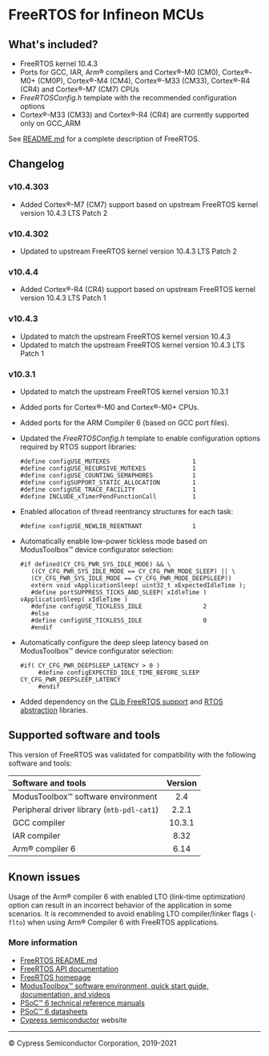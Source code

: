 # FreeRTOS for Infineon MCUs

## What's included?

- FreeRTOS kernel 10.4.3
- Ports for GCC, IAR, Arm&reg; compilers and Cortex&reg;-M0 (CM0), Cortex&reg;-M0+ (CM0P), Cortex&reg;-M4 (CM4), Cortex&reg;-M33 (CM33), Cortex&reg;-R4 (CR4) and Cortex&reg;-M7 (CM7) CPUs
- *FreeRTOSConfig.h* template with the recommended configuration options
- Cortex&reg;-M33 (CM33) and Cortex&reg;-R4 (CR4) are currently supported only on GCC_ARM

See [README.md](./README.md) for a complete description of FreeRTOS.


## Changelog

### v10.4.303

- Added Cortex&reg;-M7 (CM7) support based on upstream FreeRTOS kernel version 10.4.3 LTS Patch 2

### v10.4.302

- Updated to upstream FreeRTOS kernel version 10.4.3 LTS Patch 2

### v10.4.4

- Added Cortex&reg;-R4 (CR4) support based on upstream FreeRTOS kernel version 10.4.3 LTS Patch 1

### v10.4.3

- Updated to match the upstream FreeRTOS kernel version 10.4.3
- Updated to match the upstream FreeRTOS kernel version 10.4.3 LTS Patch 1

### v10.3.1

- Updated to match the upstream FreeRTOS kernel version 10.3.1
- Added ports for Cortex&reg;-M0 and Cortex&reg;-M0+ CPUs.
- Added ports for the ARM Compiler 6 (based on GCC port files).
- Updated the *FreeRTOSConfig.h* template to enable configuration options required by RTOS support libraries:

   ```
   #define configUSE_MUTEXES                       1
   #define configUSE_RECURSIVE_MUTEXES             1
   #define configUSE_COUNTING_SEMAPHORES           1
   #define configSUPPORT_STATIC_ALLOCATION         1
   #define configUSE_TRACE_FACILITY                1
   #define INCLUDE_xTimerPendFunctionCall          1
   ```

- Enabled allocation of thread reentrancy structures for each task:

   ```
   #define configUSE_NEWLIB_REENTRANT              1
   ```

- Automatically enable low-power tickless mode based on ModusToolbox&trade; device configurator selection:

   ```
   #if defined(CY_CFG_PWR_SYS_IDLE_MODE) && \
      ((CY_CFG_PWR_SYS_IDLE_MODE == CY_CFG_PWR_MODE_SLEEP) || \
      (CY_CFG_PWR_SYS_IDLE_MODE == CY_CFG_PWR_MODE_DEEPSLEEP))
      extern void vApplicationSleep( uint32_t xExpectedIdleTime );
      #define portSUPPRESS_TICKS_AND_SLEEP( xIdleTime ) vApplicationSleep( xIdleTime )
      #define configUSE_TICKLESS_IDLE                 2
      #else
      #define configUSE_TICKLESS_IDLE                 0
      #endif
   ```

- Automatically configure the deep sleep latency based on ModusToolbox&trade; device configurator selection:

   ```
   #if( CY_CFG_PWR_DEEPSLEEP_LATENCY > 0 )
        #define configEXPECTED_IDLE_TIME_BEFORE_SLEEP   CY_CFG_PWR_DEEPSLEEP_LATENCY
        #endif
   ```

- Added dependency on the [CLib FreeRTOS support](https://github.com/Infineon/clib-support) and [RTOS abstraction](https://github.com/Infineon/abstraction-rtos) libraries.


## Supported software and tools

This version of FreeRTOS was validated for compatibility with the following software and tools:

| Software and tools                                      | Version |
| :---                                                    | :----:  |
| ModusToolbox&trade; software environment                       | 2.4     |
| Peripheral driver library (`mtb-pdl-cat1`)                | 2.2.1   |
| GCC compiler                                            | 10.3.1  |
| IAR compiler                                            | 8.32    |
| Arm&reg; compiler 6                                          | 6.14    |


## Known issues

Usage of the Arm&reg; compiler 6 with enabled LTO (link-time optimization) option can result in an incorrect behavior of the application in some scenarios. It is recommended to avoid enabling LTO compiler/linker flags (`-flto`)
when using Arm&reg; Compiler 6 with FreeRTOS applications.

### More information

- [FreeRTOS README.md](./README.md)
- [FreeRTOS API documentation](http://www.freertos.org/a00106.html)
- [FreeRTOS homepage](https://www.freertos.org/index.html)
- [ModusToolbox&trade; software environment, quick start guide, documentation, and videos](https://www.cypress.com/products/modustoolbox-software-environment)
- [PSoC&trade; 6 technical reference manuals](https://www.cypress.com/search/all?f%5B0%5D=meta_type%3Atechnical_documents&f%5B1%5D=resource_meta_type%3A583&f%5B2%5D=field_related_products%3A114026)
- [PSoC&trade; 6 datasheets](https://www.cypress.com/search/all?f%5B0%5D=meta_type%3Atechnical_documents&f%5B1%5D=field_related_products%3A114026&f%5B2%5D=resource_meta_type%3A575)
- [Cypress semiconductor](http://www.cypress.com) website
---
© Cypress Semiconductor Corporation, 2019-2021
